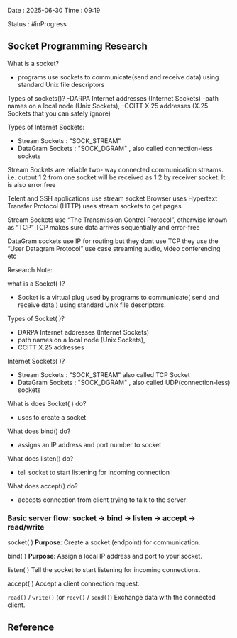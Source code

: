Date : 2025-06-30  Time : 09:19

Status : #inProgress  

## Socket Programming Research
 What is a socket?
 - programs use sockets to communicate(send and receive data) using standard Unix file descriptors

Types of sockets()?
-DARPA Internet addresses (Internet Sockets)
-path names on a local node (Unix Sockets),
-CCITT X.25 addresses (X.25 Sockets that you can safely ignore)

Types of Internet Sockets:
- Stream Sockets : "SOCK_STREAM" 
- DataGram Sockets : "SOCK_DGRAM" ,  also called connection-less sockets

Stream Sockets are reliable two- way connected communication streams. i.e. output 1 2 from one socket will be received as 1 2 by receiver socket. It is also error free

Telent and SSH applications use stream socket
Browser uses Hypertext Transfer Protocol (HTTP) uses stream sockets to get pages

Stream Sockets use “The Transmission Control Protocol”, otherwise known as “TCP”
TCP makes sure data arrives sequentially and error-free

DataGram sockets use IP for routing but they dont use TCP they use the “User Datagram Protocol”
use case streaming audio, video conferencing etc


Research Note:

what is a Socket( )?
- Socket is a virtual plug used by programs to communicate( send and receive data ) using standard Unix file descriptors.

Types of Socket( )?
- DARPA Internet addresses (Internet Sockets)
- path names on a local node (Unix Sockets),
- CCITT X.25 addresses

Internet Sockets( )?
-  Stream Sockets : "SOCK_STREAM" also called TCP Socket
- DataGram Sockets : "SOCK_DGRAM" ,  also called  UDP(connection-less) sockets

What is does Socket( ) do?
- uses to create a socket 

What does bind() do?
- assigns an IP address and port number to socket

What does listen() do?
- tell socket to start listening for incoming connection

What does accept() do?
- accepts connection from client trying to talk to the server

### Basic server flow: socket → bind → listen → accept → read/write

socket( )
**Purpose**: Create a socket (endpoint) for communication.

bind( )
**Purpose**: Assign a local IP address and port to your socket.

listen( )
Tell the socket to start listening for incoming connections.

accept( )
Accept a client connection request.

`read()` / `write()` (or `recv()` / `send()`)
Exchange data with the connected client.


## Reference